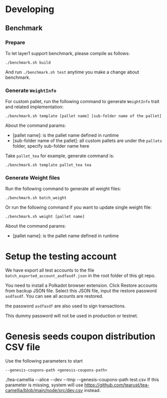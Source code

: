 # Developing

## Benchmark

### Prepare

To let layer1 support benchmark, please compile as follows:

```
./benchmark.sh build
```

And run `./benchmark.sh test` anytime you make a change about benchmark.

### Generate `WeightInfo`
For custom pallet, run the following command to generate `WeightInfo` trait and related implementation:
```
./benchmark.sh template [pallet name] [sub-folder name of the pallet]
```
About the command params:
- [pallet name]: is the pallet name defined in runtime
- [sub-folder name of the pallet]: all custom pallets are under the `pallets` folder, specify sub-folder name here

Take `pallet_tea` for example, generate command is:
```
./benchmark.sh template pallet_tea tea
```

### Generate Weight files

Run the following command to generate all weight files:
```
./benchmark.sh batch_weight
```

Or run the following command if you want to update single weight file:
```
./benchmark.sh weight [pallet name]
```

About the command params:
- [pallet name]: is the pallet name defined in runtime

# Setup the testing account
We have export all test accounts to the file `batch_exported_account_asdfasdf.json` in the root folder of this git repo.

You need to install a Polkadot browser extension. Click Restore accounts from backup JSON file. Select this JSON file, input the restore password `asdfasdf`. You can see all acounts are restored.

the password `asdfasdf` are also used to sign transactions.

This dummy password will not be used in production or testnet. 




# Genesis seeds coupon distribution CSV file
Use the following parameters to start

`--genesis-coupons-path <genesis-coupons-path>`


./tea-camellia --alice --dev --tmp --genesis-coupons-path test.csv
If this parameter is missing, system will use https://github.com/tearust/tea-camellia/blob/main/node/src/dev.csv instead.